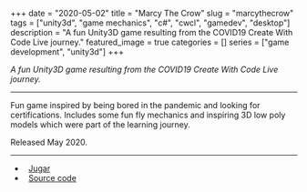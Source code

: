 +++ 
date = "2020-05-02"
title = "Marcy The Crow"
slug = "marcythecrow"
tags = ["unity3d", "game mechanics", "c#", "cwcl", "gamedev", "desktop"]
description = "A fun Unity3D game resulting from the COVID19 Create With Code Live journey."
featured_image = true
categories = []
series = ["game development", "unity3d"]
+++

<p>
<em>A fun Unity3D game resulting from the COVID19 Create With Code Live journey.</em>
</p>
<hr>
<p>
    Fun game inspired by being bored in the pandemic and looking for certifications. Includes some fun fly mechanics and inspiring 3D low poly models which were part of the learning journey.
</p>
<p>Released May 2020.</p>
<hr>
<ul>
	<li><i class="fa fa-terminal"></i>&nbsp; <a href="https://play.unity.com/mg/other/marcy-the-crow">Jugar</a></li>
	<li><i class="fa fa-download"></i>&nbsp; <a href="#" class="disabled-link">Source code</a></li>
</ul>